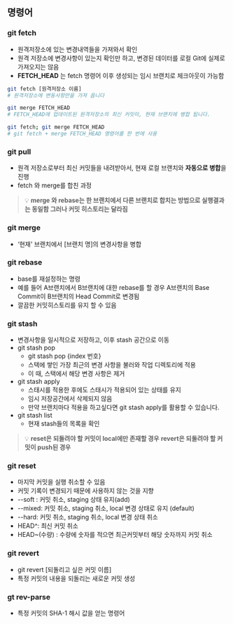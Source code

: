 ## 명령어

### git fetch

- 원격저장소에 있는 변경내역들을 가져와서 확인
- 원격 저장소에 변경사항이 있는지 확인만 하고, 변경된 데이터를 로컬 Git에 실제로 가져오지는 않음
- **FETCH_HEAD** 는 fetch 명령어 이후 생성되는 임시 브랜치로 체크아웃이 가능함

```bash
git fetch [원격저장소 이름]
# 원격저장소에 변동사항만을 가져 옵니다

git merge FETCH_HEAD
# FETCH_HEAD에 업데이트된 원격저장소의 최신 커밋이, 현재 브랜치에 병합 됩니다.

git fetch; git merge FETCH_HEAD
# git fetch + merge FETCH_HEAD 명령어를 한 번에 사용
```

### git pull

- 원격 저장소로부터 최신 커밋들을 내려받아서, 현재 로컬 브랜치와 **자동으로 병합**을 진행
- fetch 와 merge를 합친 과정

> 💡 **merge 와 rebase는 한 브랜치에서 다른 브랜치로 합치는 방법으로 실행결과는 동일함
> 그러나 커밋 히스토리는 달라짐**

### git merge

- ‘현재' 브랜치에서 [브랜치 명]의 변경사항을 병합

### git rebase

- base를 재설정하는 명령
- 예를 들어 A브랜치에서 B브랜치에 대한 rebase를 할 경우 A브랜치의 Base Commit이 B브랜치의 Head Commit로 변경됨
- 깔끔한 커밋히스토리를 유지 할 수 있음

### git stash

- 변경사항을 일시적으로 저장하고, 이후 stash 공간으로 이동
- git stash pop
  - git stash pop {index 번호}
  - 스택에 쌓인 가장 최근의 변경 사항을 불러와 작업 디렉토리에 적용
  - 이 때, 스택에서 해당 변경 사항은 제거
- git stash apply
  - 스태시를 적용한 후에도 스태시가 적용되어 있는 상태를 유지
  - 임시 저장공간에서 삭제되지 않음
  - 만약 브랜치마다 적용을 하고싶다면 git stash apply를 활용할 수 있습니다.
- git stash list
  - 현재 stash들의 목록을 확인

> 💡 **reset은 되돌려야 할 커밋이 local에만 존재할 경우** **revert은 되돌려야 할 커밋이 push된 경우**

### git reset

- 마지막 커밋을 실행 취소할 수 있음
- 커밋 기록이 변경되기 때문에 사용하지 않는 것을 지향
- --soft : 커밋 취소, staging 상태 유지(add)
- --mixed: 커밋 취소, staging 취소, local 변경 상태로 유지 (default)
- --hard: 커밋 취소, staging 취소, local 변경 상태 취소
- HEAD^: 최신 커밋 취소
- HEAD~(수량) : 수량에 숫자를 적으면 최근커밋부터 해당 숫자까지 커밋 취소

### git revert

- git revert [되돌리고 싶은 커밋 이름]
- 특정 커밋의 내용을 되돌리는 새로운 커밋 생성

### gt rev-parse

- 특정 커밋의 SHA-1 해시 값을 얻는 명령어
